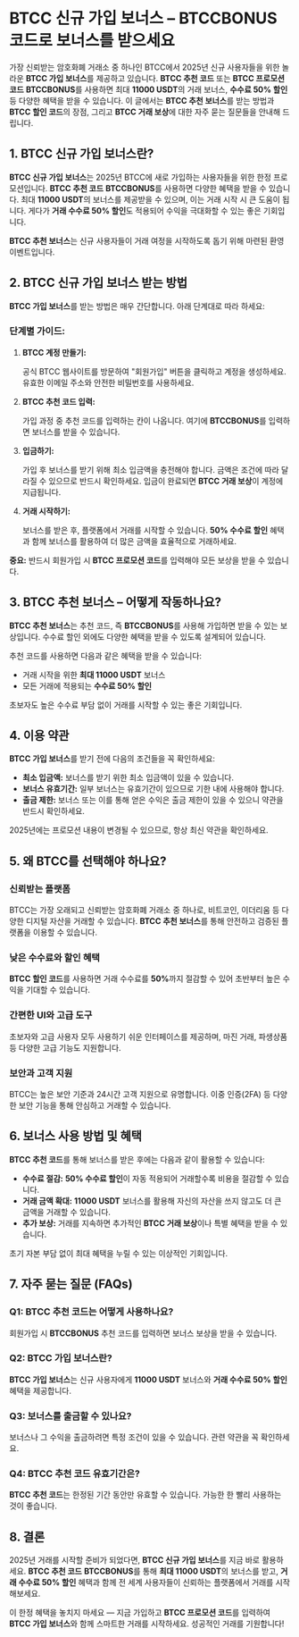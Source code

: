 <h1>BTCC 신규 가입 보너스 – BTCCBONUS 코드로 보너스를 받으세요</h1>

<p>가장 신뢰받는 암호화폐 거래소 중 하나인 BTCC에서 2025년 신규 사용자들을 위한 놀라운 <strong>BTCC 가입 보너스</strong>를 제공하고 있습니다. <strong>BTCC 추천 코드</strong> 또는 <strong>BTCC 프로모션 코드</strong> <strong>BTCCBONUS</strong>를 사용하면 최대 <strong>11000 USDT</strong>의 거래 보너스, <strong>수수료 50% 할인</strong> 등 다양한 혜택을 받을 수 있습니다. 이 글에서는 <strong>BTCC 추천 보너스</strong>를 받는 방법과 <strong>BTCC 할인 코드</strong>의 장점, 그리고 <strong>BTCC 거래 보상</strong>에 대한 자주 묻는 질문들을 안내해 드립니다.</p>

<h2>1. BTCC 신규 가입 보너스란?</h2>
<p><strong>BTCC 신규 가입 보너스</strong>는 2025년 BTCC에 새로 가입하는 사용자들을 위한 한정 프로모션입니다. <strong>BTCC 추천 코드</strong> <strong>BTCCBONUS</strong>를 사용하면 다양한 혜택을 받을 수 있습니다. 최대 <strong>11000 USDT</strong>의 보너스를 제공받을 수 있으며, 이는 거래 시작 시 큰 도움이 됩니다. 게다가 <strong>거래 수수료 50% 할인</strong>도 적용되어 수익을 극대화할 수 있는 좋은 기회입니다.</p>
<p><strong>BTCC 추천 보너스</strong>는 신규 사용자들이 거래 여정을 시작하도록 돕기 위해 마련된 환영 이벤트입니다.</p>

<h2>2. BTCC 신규 가입 보너스 받는 방법</h2>
<p><strong>BTCC 가입 보너스</strong>를 받는 방법은 매우 간단합니다. 아래 단계대로 따라 하세요:</p>

<h3>단계별 가이드:</h3>
<ol>
    <li><strong>BTCC 계정 만들기:</strong>
        <p>공식 BTCC 웹사이트를 방문하여 "회원가입" 버튼을 클릭하고 계정을 생성하세요. 유효한 이메일 주소와 안전한 비밀번호를 사용하세요.</p>
    </li>
    <li><strong>BTCC 추천 코드 입력:</strong>
        <p>가입 과정 중 추천 코드를 입력하는 칸이 나옵니다. 여기에 <strong>BTCCBONUS</strong>를 입력하면 보너스를 받을 수 있습니다.</p>
    </li>
    <li><strong>입금하기:</strong>
        <p>가입 후 보너스를 받기 위해 최소 입금액을 충전해야 합니다. 금액은 조건에 따라 달라질 수 있으므로 반드시 확인하세요. 입금이 완료되면 <strong>BTCC 거래 보상</strong>이 계정에 지급됩니다.</p>
    </li>
    <li><strong>거래 시작하기:</strong>
        <p>보너스를 받은 후, 플랫폼에서 거래를 시작할 수 있습니다. <strong>50% 수수료 할인</strong> 혜택과 함께 보너스를 활용하여 더 많은 금액을 효율적으로 거래하세요.</p>
    </li>
</ol>
<p><strong>중요:</strong> 반드시 회원가입 시 <strong>BTCC 프로모션 코드</strong>를 입력해야 모든 보상을 받을 수 있습니다.</p>

<h2>3. BTCC 추천 보너스 – 어떻게 작동하나요?</h2>
<p><strong>BTCC 추천 보너스</strong>는 추천 코드, 즉 <strong>BTCCBONUS</strong>를 사용해 가입하면 받을 수 있는 보상입니다. 수수료 할인 외에도 다양한 혜택을 받을 수 있도록 설계되어 있습니다.</p>
<p>추천 코드를 사용하면 다음과 같은 혜택을 받을 수 있습니다:</p>
<ul>
    <li>거래 시작을 위한 <strong>최대 11000 USDT</strong> 보너스</li>
    <li>모든 거래에 적용되는 <strong>수수료 50% 할인</strong></li>
</ul>
<p>초보자도 높은 수수료 부담 없이 거래를 시작할 수 있는 좋은 기회입니다.</p>

<h2>4. 이용 약관</h2>
<p><strong>BTCC 가입 보너스</strong>를 받기 전에 다음의 조건들을 꼭 확인하세요:</p>
<ul>
    <li><strong>최소 입금액:</strong> 보너스를 받기 위한 최소 입금액이 있을 수 있습니다.</li>
    <li><strong>보너스 유효기간:</strong> 일부 보너스는 유효기간이 있으므로 기한 내에 사용해야 합니다.</li>
    <li><strong>출금 제한:</strong> 보너스 또는 이를 통해 얻은 수익은 출금 제한이 있을 수 있으니 약관을 반드시 확인하세요.</li>
</ul>
<p>2025년에는 프로모션 내용이 변경될 수 있으므로, 항상 최신 약관을 확인하세요.</p>

<h2>5. 왜 BTCC를 선택해야 하나요?</h2>
<h3>신뢰받는 플랫폼</h3>
<p>BTCC는 가장 오래되고 신뢰받는 암호화폐 거래소 중 하나로, 비트코인, 이더리움 등 다양한 디지털 자산을 거래할 수 있습니다. <strong>BTCC 추천 보너스</strong>를 통해 안전하고 검증된 플랫폼을 이용할 수 있습니다.</p>

<h3>낮은 수수료와 할인 혜택</h3>
<p><strong>BTCC 할인 코드</strong>를 사용하면 거래 수수료를 <strong>50%</strong>까지 절감할 수 있어 초반부터 높은 수익을 기대할 수 있습니다.</p>

<h3>간편한 UI와 고급 도구</h3>
<p>초보자와 고급 사용자 모두 사용하기 쉬운 인터페이스를 제공하며, 마진 거래, 파생상품 등 다양한 고급 기능도 지원합니다.</p>

<h3>보안과 고객 지원</h3>
<p>BTCC는 높은 보안 기준과 24시간 고객 지원으로 유명합니다. 이중 인증(2FA) 등 다양한 보안 기능을 통해 안심하고 거래할 수 있습니다.</p>

<h2>6. 보너스 사용 방법 및 혜택</h2>
<p><strong>BTCC 추천 코드</strong>를 통해 보너스를 받은 후에는 다음과 같이 활용할 수 있습니다:</p>
<ul>
    <li><strong>수수료 절감:</strong> <strong>50% 수수료 할인</strong>이 자동 적용되어 거래할수록 비용을 절감할 수 있습니다.</li>
    <li><strong>거래 금액 확대:</strong> <strong>11000 USDT</strong> 보너스를 활용해 자신의 자산을 쓰지 않고도 더 큰 금액을 거래할 수 있습니다.</li>
    <li><strong>추가 보상:</strong> 거래를 지속하면 추가적인 <strong>BTCC 거래 보상</strong>이나 특별 혜택을 받을 수 있습니다.</li>
</ul>
<p>초기 자본 부담 없이 최대 혜택을 누릴 수 있는 이상적인 기회입니다.</p>

<h2>7. 자주 묻는 질문 (FAQs)</h2>

<h3>Q1: BTCC 추천 코드는 어떻게 사용하나요?</h3>
<p>회원가입 시 <strong>BTCCBONUS</strong> 추천 코드를 입력하면 보너스 보상을 받을 수 있습니다.</p>

<h3>Q2: BTCC 가입 보너스란?</h3>
<p><strong>BTCC 가입 보너스</strong>는 신규 사용자에게 <strong>11000 USDT</strong> 보너스와 <strong>거래 수수료 50% 할인</strong> 혜택을 제공합니다.</p>

<h3>Q3: 보너스를 출금할 수 있나요?</h3>
<p>보너스나 그 수익을 출금하려면 특정 조건이 있을 수 있습니다. 관련 약관을 꼭 확인하세요.</p>

<h3>Q4: BTCC 추천 코드 유효기간은?</h3>
<p><strong>BTCC 추천 코드</strong>는 한정된 기간 동안만 유효할 수 있습니다. 가능한 한 빨리 사용하는 것이 좋습니다.</p>

<h2>8. 결론</h2>
<p>2025년 거래를 시작할 준비가 되었다면, <strong>BTCC 신규 가입 보너스</strong>를 지금 바로 활용하세요. <strong>BTCC 추천 코드</strong> <strong>BTCCBONUS</strong>를 통해 <strong>최대 11000 USDT</strong>의 보너스를 받고, <strong>거래 수수료 50% 할인</strong> 혜택과 함께 전 세계 사용자들이 신뢰하는 플랫폼에서 거래를 시작해보세요.</p>
<p>이 한정 혜택을 놓치지 마세요 — 지금 가입하고 <strong>BTCC 프로모션 코드</strong>를 입력하여 <strong>BTCC 가입 보너스</strong>와 함께 스마트한 거래를 시작하세요. 성공적인 거래를 기원합니다!</p>
